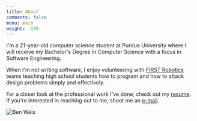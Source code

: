 ```yaml
---
title: About
comments: false
menu: main
weight: -170
---
```


I'm a 21-year-old computer science student at Purdue University where I will receive my Bachelor's Degree in Computer Science with a focus in Software Engineering.

When I'm not writing software, I enjoy volunteering with [FIRST Robotics](http://www.firstinspires.org) teams teaching high school students how to program and how to attack design problems simply and effectively.

For a closer look at the professional work I've done, check out my [resume](/ben_weis_resume.pdf). If you're interested in reaching out to me, shoot me an [e-mail](mailto:bweis96@gmail.com).


![Ben Weis](/img/about/sanfran.png)
